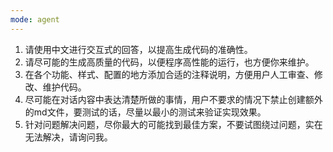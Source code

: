 ```yaml
---
mode: agent
---
```

1. 请使用中文进行交互式的回答，以提高生成代码的准确性。
2. 请尽可能的生成高质量的代码，以便程序高性能的运行，也方便你来维护。
3. 在各个功能、样式、配置的地方添加合适的注释说明，方便用户人工审查、修改、维护代码。
4. 尽可能在对话内容中表达清楚所做的事情，用户不要求的情况下禁止创建额外的md文件，要测试的话，尽量以最小的测试来验证实现效果。
5. 针对问题解决问题，尽你最大的可能找到最佳方案，不要试图绕过问题，实在无法解决，请询问我。